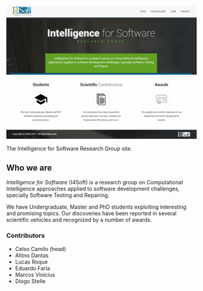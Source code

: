 ![i4soft Homepage](https://raw.githubusercontent.com/I4Soft/i4soft.github.io/master/assets/images/homepage.png)

The Intelligence for Software Research Group site.

## Who we are ##

*Intelligence for Software* (I4Soft) is a research group on Computational Intelligence approaches applied to software development challenges, specially Software Testing and Repairing.

We have Undergraduate, Master and PhD students exploiting interesting and promising topics. Our discoveries have been reported in several scientific vehicles and recognized by a number of awards.

### Contributors ###

* Celso Camilo (head)
* Altino Dantas
* Lucas Roque
* Eduardo Faria
* Marcos Vinicius
* Diogo Stelle
